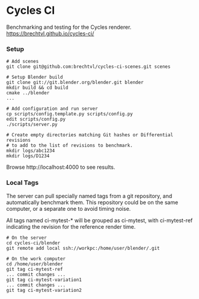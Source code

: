 # Cycles CI

Benchmarking and testing for the Cycles renderer.
https://brechtvl.github.io/cycles-ci/

### Setup

```
# Add scenes
git clone git@github.com:brechtvl/cycles-ci-scenes.git scenes

# Setup Blender build
git clone git://git.blender.org/blender.git blender
mkdir build && cd build
cmake ../blender
...

# Add configuration and run server
cp scripts/config.template.py scripts/config.py
edit scripts/config.py
./scripts/server.py

# Create empty directories matching Git hashes or Differential revisions
# to add to the list of revisions to benchmark.
mkdir logs/abc1234
mkdir logs/D1234
```

Browse http://localhost:4000 to see results.

### Local Tags

The server can pull specially named tags from a git repository, and automatically
benchmark them. This repository could be on the same computer, or a separate one
to avoid timing noise.

All tags named ci-mytest-\* will be grouped as ci-mytest, with ci-mytest-ref
indicating the revision for the reference render time.

```
# On the server
cd cycles-ci/blender
git remote add local ssh://workpc:/home/user/blender/.git

# On the work computer
cd /home/user/blender
git tag ci-mytest-ref
... commit changes ...
git tag ci-mytest-variation1
... commit changes ...
git tag ci-mytest-variation2
```
